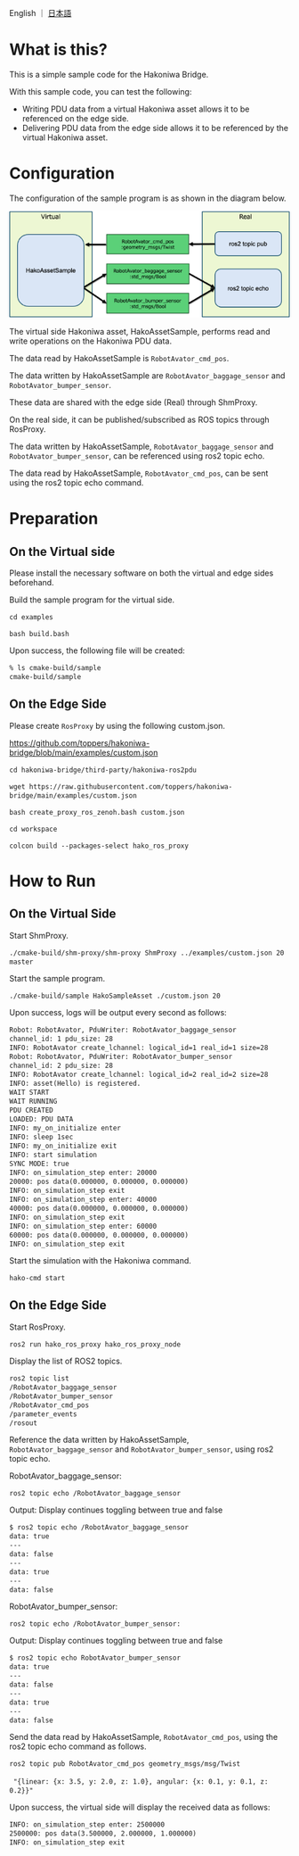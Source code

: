 English ｜ [日本語](README-ja.md)

# What is this?

This is a simple sample code for the Hakoniwa Bridge.

With this sample code, you can test the following:

- Writing PDU data from a virtual Hakoniwa asset allows it to be referenced on the edge side.
- Delivering PDU data from the edge side allows it to be referenced by the virtual Hakoniwa asset.

# Configuration

The configuration of the sample program is as shown in the diagram below.

![example](../images/example.png)

The virtual side Hakoniwa asset, HakoAssetSample, performs read and write operations on the Hakoniwa PDU data.

The data read by HakoAssetSample is `RobotAvator_cmd_pos`.

The data written by HakoAssetSample are `RobotAvator_baggage_sensor` and `RobotAvator_bumper_sensor`.

These data are shared with the edge side (Real) through ShmProxy.

On the real side, it can be published/subscribed as ROS topics through RosProxy.

The data written by HakoAssetSample, `RobotAvator_baggage_sensor` and `RobotAvator_bumper_sensor`, can be referenced using ros2 topic echo.

The data read by HakoAssetSample, `RobotAvator_cmd_pos`, can be sent using the ros2 topic echo command.

# Preparation

## On the Virtual side

Please install the necessary software on both the virtual and edge sides beforehand.

Build the sample program for the virtual side.

```
cd examples
```

```
bash build.bash
```

Upon success, the following file will be created:

```
% ls cmake-build/sample
cmake-build/sample
```

## On the Edge Side

Please create `RosProxy` by using the following custom.json.

https://github.com/toppers/hakoniwa-bridge/blob/main/examples/custom.json


```
cd hakoniwa-bridge/third-party/hakoniwa-ros2pdu
```

```
wget https://raw.githubusercontent.com/toppers/hakoniwa-bridge/main/examples/custom.json
```

```
bash create_proxy_ros_zenoh.bash custom.json
```

```
cd workspace
```

```
colcon build --packages-select hako_ros_proxy
```

# How to Run

## On the Virtual Side

Start ShmProxy.

```
./cmake-build/shm-proxy/shm-proxy ShmProxy ../examples/custom.json 20 master
```

Start the sample program.

```
./cmake-build/sample HakoSampleAsset ./custom.json 20
```

Upon success, logs will be output every second as follows:

```
Robot: RobotAvator, PduWriter: RobotAvator_baggage_sensor
channel_id: 1 pdu_size: 28
INFO: RobotAvator create_lchannel: logical_id=1 real_id=1 size=28
Robot: RobotAvator, PduWriter: RobotAvator_bumper_sensor
channel_id: 2 pdu_size: 28
INFO: RobotAvator create_lchannel: logical_id=2 real_id=2 size=28
INFO: asset(Hello) is registered.
WAIT START
WAIT RUNNING
PDU CREATED
LOADED: PDU DATA
INFO: my_on_initialize enter
INFO: sleep 1sec
INFO: my_on_initialize exit
INFO: start simulation
SYNC MODE: true
INFO: on_simulation_step enter: 20000
20000: pos data(0.000000, 0.000000, 0.000000)
INFO: on_simulation_step exit
INFO: on_simulation_step enter: 40000
40000: pos data(0.000000, 0.000000, 0.000000)
INFO: on_simulation_step exit
INFO: on_simulation_step enter: 60000
60000: pos data(0.000000, 0.000000, 0.000000)
INFO: on_simulation_step exit
```

Start the simulation with the Hakoniwa command.

```
hako-cmd start
```

## On the Edge Side

Start RosProxy.

```
ros2 run hako_ros_proxy hako_ros_proxy_node 
```

Display the list of ROS2 topics.

```
ros2 topic list
/RobotAvator_baggage_sensor
/RobotAvator_bumper_sensor
/RobotAvator_cmd_pos
/parameter_events
/rosout
```

Reference the data written by HakoAssetSample, `RobotAvator_baggage_sensor` and `RobotAvator_bumper_sensor`, using ros2 topic echo.

RobotAvator_baggage_sensor:
```
ros2 topic echo /RobotAvator_baggage_sensor
```
Output: Display continues toggling between true and false
```
$ ros2 topic echo /RobotAvator_baggage_sensor
data: true
---
data: false
---
data: true
---
data: false
```

RobotAvator_bumper_sensor:
```
ros2 topic echo /RobotAvator_bumper_sensor:
```

Output: Display continues toggling between true and false
```
$ ros2 topic echo RobotAvator_bumper_sensor
data: true
---
data: false
---
data: true
---
data: false
```

Send the data read by HakoAssetSample, `RobotAvator_cmd_pos`, using the ros2 topic echo command as follows.

```
ros2 topic pub RobotAvator_cmd_pos geometry_msgs/msg/Twist

 "{linear: {x: 3.5, y: 2.0, z: 1.0}, angular: {x: 0.1, y: 0.1, z: 0.2}}"
```

Upon success, the virtual side will display the received data as follows:

```
INFO: on_simulation_step enter: 2500000
2500000: pos data(3.500000, 2.000000, 1.000000)
INFO: on_simulation_step exit
```
